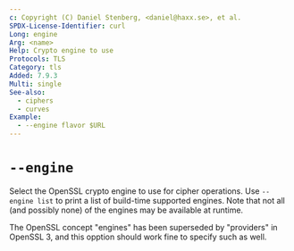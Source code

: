```yaml
---
c: Copyright (C) Daniel Stenberg, <daniel@haxx.se>, et al.
SPDX-License-Identifier: curl
Long: engine
Arg: <name>
Help: Crypto engine to use
Protocols: TLS
Category: tls
Added: 7.9.3
Multi: single
See-also:
  - ciphers
  - curves
Example:
  - --engine flavor $URL
---
```


# `--engine`

Select the OpenSSL crypto engine to use for cipher operations. Use `--engine
list` to print a list of build-time supported engines. Note that not all (and
possibly none) of the engines may be available at runtime.

The OpenSSL concept "engines" has been superseded by "providers" in OpenSSL 3,
and this opption should work fine to specify such as well.

